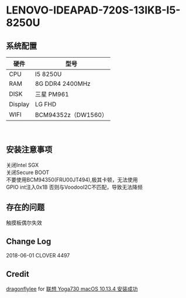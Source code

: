 LENOVO-IDEAPAD-720S-13IKB-I5-8250U
========

系统配置
---
硬件| 型号
----|----
CPU | I5 8250U
RAM | 8G DDR4 2400MHz
DISK |三星 PM961
Display| LG FHD
WIFI |BCM94352z（DW1560）
<br> 

安装注意事项
----
关闭Intel SGX<br> 
关闭Secure BOOT<br> 
不要使用BCM94350(FRU00JT494),极其卡顿，无法使用<br> 
GPIO int注入0x1B 否则与VoodooI2C不匹配，导致无法降频<br> 

存在的问题
----
触摸板偶尔失效<br> 

Change Log
----
2018-06-01 CLOVER 4497<br> 

Credit
----
[dragonflylee](http://i.pcbeta.com/space-uid-887403.html) for 
[联想 Yoga730 macOS 10.13.4 安装成功](http://bbs.pcbeta.com/viewthread-1779842-1-1.html)<br> 



